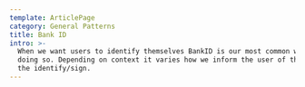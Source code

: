 ```yaml
---
template: ArticlePage
category: General Patterns
title: Bank ID
intro: >-
  When we want users to identify themselves BankID is our most common way of
  doing so. Depending on context it varies how we inform the user of the need to
  the identify/sign.
---
```


